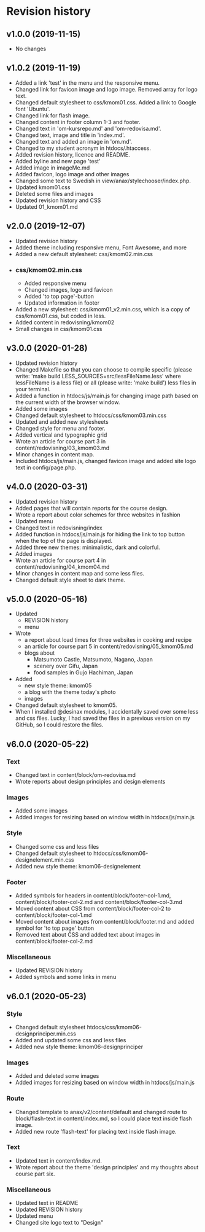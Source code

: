 Revision history
================

v1.0.0 (2019-11-15)
-------------------

* No changes

v1.0.2 (2019-11-19)
-------------------

* Added a link 'test' in the menu and the responsive menu.
* Changed link for favicon image and logo image. Removed array for logo text.   
* Changed default stylesheet to css/kmom01.css. Added a link to Google font 'Ubuntu'.
* Changed link for flash image.
* Changed content in footer column 1-3 and footer.
* Changed text in 'om-kursrepo.md' and 'om-redovisa.md'.
* Changed text, image and title in 'index.md'.
* Changed text and added an image in 'om.md'.
* Changed to my student acronym in htdocs/.htaccess.
* Added revision history, licence and README.
* Added byline and new page 'test'
* Added image in imageMe.md
* Added favicon, logo image and other images
* Changed some text to Swedish in view/anax/stylechooser/index.php.
* Updated kmom01.css
* Deleted some files and images
* Updated revision history and CSS
* Updated 01_kmom01.md

v2.0.0 (2019-12-07)
-------------------

* Updated revision history
* Added theme including responsive menu, Font Awesome, and more
* Added a new default stylesheet: css/kmom02.min.css
* ### css/kmom02.min.css
    * Added responsive menu
    * Changed images, logo and favicon
    * Added 'to top page'-button
    * Updated information in footer
* Added a new stylesheet: css/kmom01_v2.min.css, which is a copy of css/kmom01.css, but coded in less.
* Added content in redovisning/kmom02
* Small changes in css/kmom01.css

v3.0.0 (2020-01-28)
-------------------

* Updated revision history
* Changed Makefile so that you can choose to compile specific (please write: 'make build LESS_SOURCES=src/lessFileName.less' where lessFileName is a less file) or all (please write: 'make build') less files in your terminal.
* Added a function in htdocs/js/main.js for changing image path based on the current width of the browser window.
* Added some images
* Changed default stylesheet to htdocs/css/kmom03.min.css
* Updated and added new stylesheets
* Changed style for menu and footer.
* Added vertical and typographic grid
* Wrote an article for course part 3 in content/redovisning/03_kmom03.md
* Minor changes in content map.
* Included htdocs/js/main.js, changed favicon image and added site logo text in config/page.php. 

v4.0.0 (2020-03-31)
-------------------

* Updated revision history
* Added pages that will contain reports for the course design.
* Wrote a report about color schemes for three websites in fashion
* Updated menu
* Changed text in redovisning/index
* Added function in htdocs/js/main.js for hiding the link to top button when the top of the page is displayed.
* Added three new themes: minimalistic, dark and colorful.
* Added images
* Wrote an article for course part 4 in content/redovisning/04_kmom04.md
* Minor changes in content map and some less files.
* Changed default style sheet to dark theme.

v5.0.0 (2020-05-16)
-------------------

* Updated
    * REVISION history
    * menu
* Wrote
    * a report about load times for three websites in cooking and recipe
    * an article for course part 5 in content/redovisning/05_kmom05.md
    * blogs about
        * Matsumoto Castle, Matsumoto, Nagano, Japan
        * scenery over Gifu, Japan
        * food samples in Gujo Hachiman, Japan
* Added
    * new style theme: kmom05
    * a blog with the theme today's photo
    * images
* Changed default stylesheet to kmom05.
* When I installed @desinax modules, I accidentally saved over some less and css files. Lucky, I had saved the files in a previous version on my GitHub, so I could restore the files.

v6.0.0 (2020-05-22)
-------------------

### Text

* Changed text in content/block/om-redovisa.md  
* Wrote reports about design principles and design elements

### Images

* Added some images
* Added images for resizing based on window width in htdocs/js/main.js

### Style

* Changed some css and less files
* Changed default stylesheet to htdocs/css/kmom06-designelement.min.css
* Added new style theme: kmom06-designelement

### Footer

* Added symbols for headers in content/block/footer-col-1.md, content/block/footer-col-2.md and content/block/footer-col-3.md
* Moved content about CSS from content/block/footer-col-2 to content/block/footer-col-1.md
* Moved content about images from content/block/footer.md and added symbol for 'to top page' button
* Removed text about CSS and added text about images in content/block/footer-col-2.md

### Miscellaneous

* Updated REVISION history
* Added symbols and some links in menu

v6.0.1 (2020-05-23)
-------------------

### Style

* Changed default stylesheet htdocs/css/kmom06-designprinciper.min.css
* Added and updated some css and less files
* Added new style theme: kmom06-designprinciper

### Images

* Added and deleted some images
* Added images for resizing based on window width in htdocs/js/main.js

### Route

* Changed template to anax/v2/content/default and changed route to block/flash-text in content/index.md, so I could place text inside flash image.
* Added new route 'flash-text' for placing text inside flash image.

### Text

* Updated text in content/index.md.
* Wrote report about the theme 'design principles' and my thoughts about course part six.

### Miscellaneous

* Updated text in README
* Updated REVISION history
* Updated menu
* Changed site logo text to "Design"
